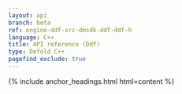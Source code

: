 ```yaml
---
layout: api
branch: beta
ref: engine-ddf-src-dmsdk-ddf-ddf-h
language: C++
title: API reference (Ddf)
type: Defold C++
pagefind_exclude: true
---
```

{% include anchor_headings.html html=content %}